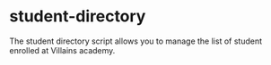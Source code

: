 # student-directory
The student directory script allows you to manage the list of student enrolled at Villains academy. 
